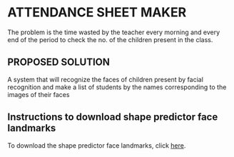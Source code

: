 # ATTENDANCE SHEET MAKER
The problem is the time wasted by the teacher every morning and every end of the period to check the no. of the children present in the class.

## PROPOSED SOLUTION
A system that will recognize the faces of children present by facial recognition and make a list of students by the names corresponding to the images of their faces

## Instructions to download shape predictor face landmarks
To download the shape predictor face landmarks, click <a href="https://drive.google.com/drive/folders/1XpA2wKfutscRGtWhQ-cUxYsTatOH7ihl?usp=sharing">here</a>.
